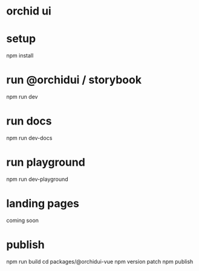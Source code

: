 # orchid ui

# setup
npm install

# run @orchidui / storybook
npm run dev

# run docs
npm run dev-docs

# run playground
npm run dev-playground

# landing pages
coming soon

# publish

npm run build
cd packages/@orchidui-vue
npm version patch
npm publish
